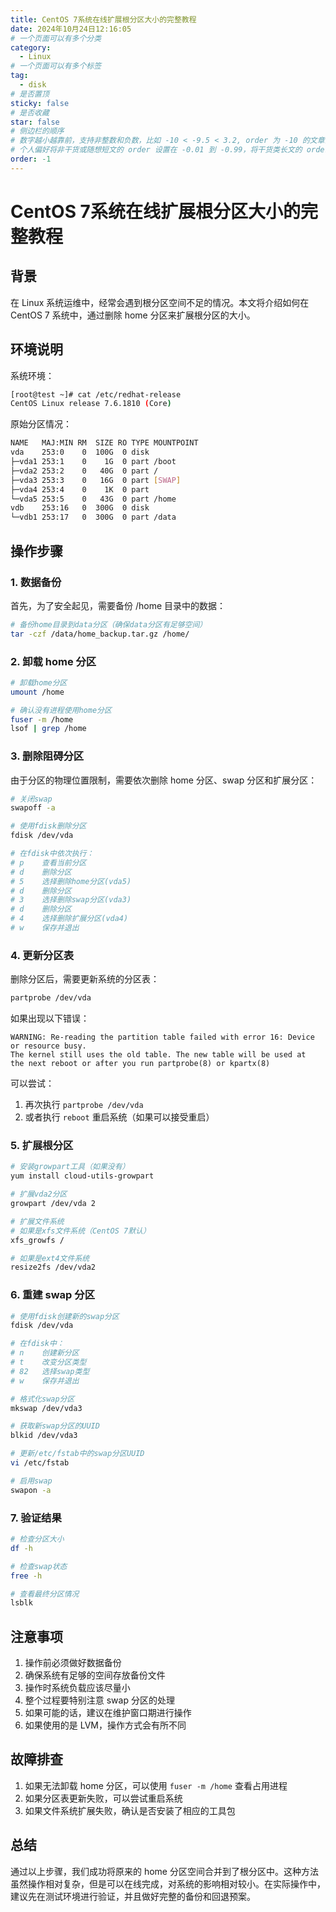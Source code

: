 ```yaml
---
title: CentOS 7系统在线扩展根分区大小的完整教程
date: 2024年10月24日12:16:05
# 一个页面可以有多个分类
category:
  - Linux
# 一个页面可以有多个标签
tag:
  - disk
# 是否置顶
sticky: false
# 是否收藏
star: false
# 侧边栏的顺序
# 数字越小越靠前，支持非整数和负数，比如 -10 < -9.5 < 3.2, order 为 -10 的文章会最靠上。
# 个人偏好将非干货或随想短文的 order 设置在 -0.01 到 -0.99，将干货类长文的 order 设置在 -1 到负无穷。每次新增文章都会在上一篇的基础上递减 order 值。
order: -1
---
```


# CentOS 7系统在线扩展根分区大小的完整教程

## 背景

在 Linux 系统运维中，经常会遇到根分区空间不足的情况。本文将介绍如何在 CentOS 7 系统中，通过删除 home 分区来扩展根分区的大小。

## 环境说明

系统环境：
```bash
[root@test ~]# cat /etc/redhat-release 
CentOS Linux release 7.6.1810 (Core) 
```

原始分区情况：
```bash
NAME   MAJ:MIN RM  SIZE RO TYPE MOUNTPOINT
vda    253:0    0  100G  0 disk 
├─vda1 253:1    0    1G  0 part /boot
├─vda2 253:2    0   40G  0 part /
├─vda3 253:3    0   16G  0 part [SWAP]
├─vda4 253:4    0    1K  0 part 
└─vda5 253:5    0   43G  0 part /home
vdb    253:16   0  300G  0 disk 
└─vdb1 253:17   0  300G  0 part /data
```

## 操作步骤

### 1. 数据备份
首先，为了安全起见，需要备份 /home 目录中的数据：

```bash
# 备份home目录到data分区（确保data分区有足够空间）
tar -czf /data/home_backup.tar.gz /home/
```

### 2. 卸载 home 分区

```bash
# 卸载home分区
umount /home

# 确认没有进程使用home分区
fuser -m /home
lsof | grep /home
```

### 3. 删除阻碍分区
由于分区的物理位置限制，需要依次删除 home 分区、swap 分区和扩展分区：

```bash
# 关闭swap
swapoff -a

# 使用fdisk删除分区
fdisk /dev/vda

# 在fdisk中依次执行：
# p    查看当前分区
# d    删除分区
# 5    选择删除home分区(vda5)
# d    删除分区
# 3    选择删除swap分区(vda3)
# d    删除分区
# 4    选择删除扩展分区(vda4)
# w    保存并退出
```

### 4. 更新分区表
删除分区后，需要更新系统的分区表：

```bash
partprobe /dev/vda
```

如果出现以下错误：
```
WARNING: Re-reading the partition table failed with error 16: Device or resource busy.
The kernel still uses the old table. The new table will be used at
the next reboot or after you run partprobe(8) or kpartx(8)
```

可以尝试：
1. 再次执行 `partprobe /dev/vda`
2. 或者执行 `reboot` 重启系统（如果可以接受重启）

### 5. 扩展根分区

```bash
# 安装growpart工具（如果没有）
yum install cloud-utils-growpart

# 扩展vda2分区
growpart /dev/vda 2

# 扩展文件系统
# 如果是xfs文件系统（CentOS 7默认）
xfs_growfs /

# 如果是ext4文件系统
resize2fs /dev/vda2
```

### 6. 重建 swap 分区

```bash
# 使用fdisk创建新的swap分区
fdisk /dev/vda

# 在fdisk中：
# n    创建新分区
# t    改变分区类型
# 82   选择swap类型
# w    保存并退出

# 格式化swap分区
mkswap /dev/vda3

# 获取新swap分区的UUID
blkid /dev/vda3

# 更新/etc/fstab中的swap分区UUID
vi /etc/fstab

# 启用swap
swapon -a
```

### 7. 验证结果

```bash
# 检查分区大小
df -h

# 检查swap状态
free -h

# 查看最终分区情况
lsblk
```

## 注意事项

1. 操作前必须做好数据备份
2. 确保系统有足够的空间存放备份文件
3. 操作时系统负载应该尽量小
4. 整个过程要特别注意 swap 分区的处理
5. 如果可能的话，建议在维护窗口期进行操作
6. 如果使用的是 LVM，操作方式会有所不同

## 故障排查

1. 如果无法卸载 home 分区，可以使用 `fuser -m /home` 查看占用进程
2. 如果分区表更新失败，可以尝试重启系统
3. 如果文件系统扩展失败，确认是否安装了相应的工具包

## 总结

通过以上步骤，我们成功将原来的 home 分区空间合并到了根分区中。这种方法虽然操作相对复杂，但是可以在线完成，对系统的影响相对较小。在实际操作中，建议先在测试环境进行验证，并且做好完整的备份和回退预案。